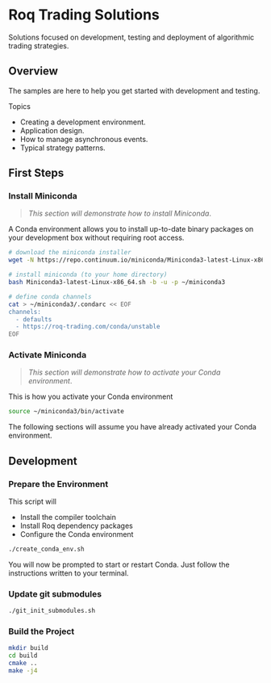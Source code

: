 # Roq Trading Solutions

Solutions focused on development, testing and deployment of
algorithmic trading strategies.


## Overview

The samples are here to help you get started with development and
testing.

Topics

* Creating a development environment.
* Application design.
* How to manage asynchronous events.
* Typical strategy patterns.


## First Steps

### Install Miniconda

> *This section will demonstrate how to install Miniconda*.

A Conda environment allows you to install up-to-date binary packages
on your development box without requiring root access.

```bash
# download the miniconda installer
wget -N https://repo.continuum.io/miniconda/Miniconda3-latest-Linux-x86_64.sh

# install miniconda (to your home directory)
bash Miniconda3-latest-Linux-x86_64.sh -b -u -p ~/miniconda3

# define conda channels
cat > ~/miniconda3/.condarc << EOF
channels:
  - defaults
  - https://roq-trading.com/conda/unstable
EOF
```

### Activate Miniconda

> *This section will demonstrate how to activate your Conda environment*.

This is how you activate your Conda environment

```bash
source ~/miniconda3/bin/activate
```

The following sections will assume you have already activated your
Conda environment.


## Development

### Prepare the Environment

This script will

* Install the compiler toolchain
* Install Roq dependency packages
* Configure the Conda environment

```bash
./create_conda_env.sh
```

You will now be prompted to start or restart Conda.
Just follow the instructions written to your terminal.

### Update git submodules

```bash
./git_init_submodules.sh
```

### Build the Project

```bash
mkdir build
cd build
cmake ..
make -j4
```
